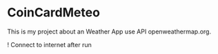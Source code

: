 # CoinCardMeteo
This is my project about an Weather App use API openweathermap.org.

! Connect to internet after run

